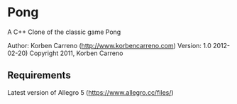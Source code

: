 Pong
====

A C++ Clone of the classic game Pong

Author: Korben Carreno (http://www.korbencarreno.com)
Version: 1.0 2012-02-20)
Copyright 2011, Korben Carreno

Requirements
---------------
Latest version of Allegro 5 (https://www.allegro.cc/files/)
